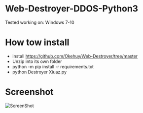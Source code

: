 # Web-Destroyer-DDOS-Python3
Tested working on:
Windows 7-10

# How tow install
- install https://github.com/Okehuy/Web-Destroyer/tree/master
- Unzip into its own folder 
- python -m pip install -r requirements.txt
- python Destroyer Xiuaz.py

# Screenshot
![ScreenShot](https://i.ibb.co/9GDxDPQ/Screenshot-2.png)
